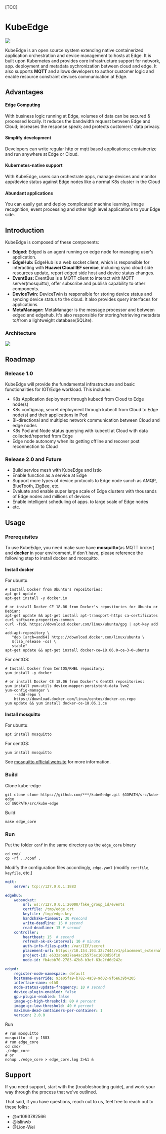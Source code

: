 [TOC]

# KubeEdge

<img src="./images/logo-200.png">

KubeEdge is an open source system extending native containerized application orchestration and device management to hosts at Edge. It is built upon Kubernetes and provides core infrastructure support for network, app. deployment and metadata sychronization between cloud and edge. It also supports **MQTT** and allows developers to author customer logic and enable resource constraint devices communication at Edge.

## Advantages

#### Edge Computing

With business logic running at Edge, volumes of data can be secured & processed locally. It reduces the bandwidth request between Edge and Cloud; increases the response speak; and protects customers' data privacy. 

#### Simplify development

Developers can write regular http or mqtt based applications; containerize and run anywhere at Edge or Cloud.

#### Kubernetes-native support

With KubeEdge, users can orchestrate apps, manage devices and monitor app/device status against Edge nodes like a normal K8s cluster in the Cloud

#### Abundant applications

You can easily get and deploy complicated machine learning, image recognition, event processing and other high level applications to your Edge side.

## Introduction

KubeEdge is composed of these components:

- **Edged:** Edged is an agent running on edge node for managing user's application.
- **EdgeHub:** EdgeHub is a web socket client, which is responsible for interacting with **Huawei Cloud IEF service**, including sync cloud side resources update, report edged side host and device status changes.
- **EventBus:** EventBus is a MQTT client to interact with MQTT server(mosquitto), offer subscribe and publish capability to other components.
- **DeviceTwin:** DeviceTwin is responsible for storing device status and syncing device status to the cloud. It also provides query interfaces for applications.
- **MetaManager:** MetaManager is the message processor and between edged and edgehub. It's also responsible for storing/retrieving metadata to/from a lightweight database(SQLite). 

### Architecture

<img src="./images/edge-core.png">

## Roadmap

### Release 1.0
KubeEdge will provide the fundamental infrastructure and basic functionalities for IOT/Edge workload. This includes: 
- K8s Application deployment through kubectl from Cloud to Edge node(s)
- K8s configmap, secret deployment through kubectl from Cloud to Edge node(s) and their applications in Pod
- Bi-directional and multiplex network communication between Cloud and edge nodes
- K8s Pod and Node status querying with kubectl at Cloud with data collected/reported from Edge
- Edge node autonomy when its getting offline and recover post reconnection to Cloud

### Release 2.0 and Future
- Build service mesh with KubeEdge and Istio 
- Enable function as a service at Edge
- Support more types of device protocols to Edge node sunch as AMQP, BlueTooth, ZigBee, etc.
- Evaluate and enable super large scale of Edge clusters with thousands of Edge nodes and millions of devices
- Enable intelligent scheduling of apps. to large scale of Edge nodes
- etc.

## Usage

### Prerequisites

To use KubeEdge, you need make sure have **mosquitto**(as MQTT broker) and **docker** in your environment, if don't have, please reference the following step to install docker and mosquitto.

#### Install docker

For ubuntu:

```shell
# Install Docker from Ubuntu's repositories:
apt-get update
apt-get install -y docker.io

# or install Docker CE 18.06 from Docker's repositories for Ubuntu or Debian:
apt-get update && apt-get install apt-transport-https ca-certificates curl software-properties-common
curl -fsSL https://download.docker.com/linux/ubuntu/gpg | apt-key add -
add-apt-repository \
   "deb [arch=amd64] https://download.docker.com/linux/ubuntu \
   $(lsb_release -cs) \
   stable"
apt-get update && apt-get install docker-ce=18.06.0~ce~3-0~ubuntu
```

For centOS:

```shell
# Install Docker from CentOS/RHEL repository:
yum install -y docker

# or install Docker CE 18.06 from Docker's CentOS repositories:
yum install yum-utils device-mapper-persistent-data lvm2
yum-config-manager \
    --add-repo \
    https://download.docker.com/linux/centos/docker-ce.repo
yum update && yum install docker-ce-18.06.1.ce
```

#### Install mosquitto

For ubuntu:

```shell
apt install mosquitto
```

For centOS:

```shell
yum install mosquitto
```

See [mosquitto official website](https://mosquitto.org/download/) for more information.

### Build

Clone kube-edge

```shell
git clone clone https://github.com/***/kube0edge.git $GOPATH/src/kube-edge
cd $GOPATH/src/kube-edge
```

Build

```shell
make edge_core
```

### Run

Put the folder `conf` in the same directory as the `edge_core` binary

```shell
cd cmd/
cp -rf ../conf . 
```

Modify the configuration files accordingly, `edge.yaml` (modify `certfile`, `keyfile`, etc.)

```yaml
mqtt:
    server: tcp://127.0.0.1:1883

edgehub:
    websocket:
        url: ws://127.0.0.1:20000/fake_group_id/events
        certfile: /tmp/edge.crt
        keyfile: /tmp/edge.key
        handshake-timeout: 30 #second
        write-deadline: 15 # second
        read-deadline: 15 # second
    controller:
        heartbeat: 15  # second
        refresh-ak-sk-interval: 10 # minute
        auth-info-files-path: /var/IEF/secret
        placement-url: https://10.154.193.32:7444/v1/placement_external/message_queue
        project-id: e632aba927ea4ac2b575ec1603d56f10
        node-id: fb4ebb70-2783-42b8-b3ef-63e2fd6d242e

edged:
    register-node-namespace: default
    hostname-override: 93e05fa9-b782-4a59-9d02-9f6e639b4205
    interface-name: eth0
    node-status-update-frequency: 10 # second
    device-plugin-enabled: false
    gpu-plugin-enabled: false
    image-gc-high-threshold: 80 # percent
    image-gc-low-threshold: 40 # percent
    maximum-dead-containers-per-container: 1
    version: 2.0.0
```

Run

```shell
# run mosquitto
mosquitto -d -p 1883
# run edge_core
cd cmd/
./edge_core
# or
nohup ./edge_core > edge_core.log 2>&1 &
```

## Support

If you need support, start with the [troubleshooting guide], and work your way through the process that we've outlined.

That said, if you have questions, reach out to us, feel free to reach out to these folks:

- @m1093782566 
- @islinwb 
- @Lion-Wei 





